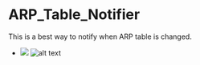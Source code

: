 # ARP_Table_Notifier
This is a best way to notify when ARP table is changed.
   - ![](https://img.shields.io/badge/Help__to__improve-ARP__Table__Notifier-yellowgreen.svg)
![alt text](https://user-images.githubusercontent.com/33892020/52564093-75164f80-2e18-11e9-8c95-6a5eee2ce1bf.png)
